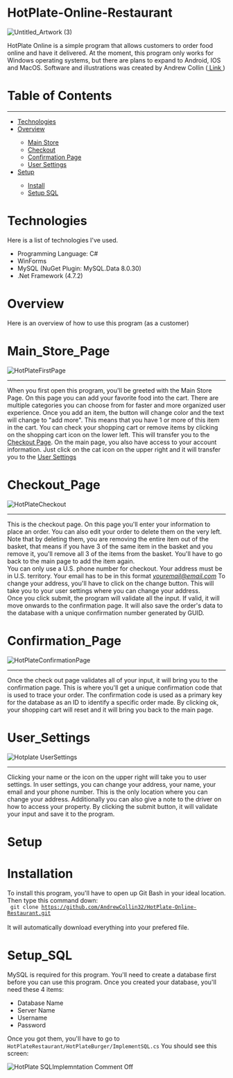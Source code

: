 # HotPlate-Online-Restaurant

![Untitled_Artwork (3)](https://user-images.githubusercontent.com/109395254/188254265-401c1f77-cfad-4b2d-aede-adc77861c48c.png)

HotPlate Online is a simple program that allows customers to order food online and have it delivered. At the moment, this program only works for Windows operating systems, but there are plans to expand to Android, IOS and MacOS. Software and illustrations was created by Andrew Collin (<a href = https://github.com/AndrewCollin32> Link </a>) 

# Table of Contents
<hr>
<ul>
  <li><a href = #Technologies>Technologies</a></li>
  <li><a href = #Overview>Overview</a></li>
  <ul>
    <li><a href = #Main_Store_Page> Main Store </a></li>
    <li><a href = #Checkout_Page> Checkout </a></li>
    <li><a href = #Confirmation_Page> Confirmation Page </a></li>
    <li><a href = #User_Settings> User Settings </a></li>
  </ul>
  <li><a href = #setup>Setup</a></li>
  <ul>
    <li><a href = #Installation>Install</a></li>
    <li><a href = #Setup_SQL> Setup SQL</a></li>
  </ul>
</ul>

# Technologies
Here is a list of technologies I've used.
<ul>
  <li>Programming Language: C#</li>
  <li>WinForms</li>
  <li>MySQL (NuGet Plugin: MySQL.Data 8.0.30)</li>
  <li>.Net Framework (4.7.2)</li>
</ul>

# Overview

Here is an overview of how to use this program (as a customer)

# Main_Store_Page
![HotPlateFirstPage](https://user-images.githubusercontent.com/109395254/188253677-9e2e9f8f-2a6c-4337-bc41-2edd454305b1.PNG)

<hr>

When you first open this program, you'll be greeted with the Main Store Page. On this page you can add your favorite food into the cart. There are multiple categories you can choose from for faster and more organized user experience. Once you add an item, the button will change color and the text will change to "add more". This means that you have 1 or more of this item in the cart. You can check your shopping cart or remove items by clicking on the shopping cart icon on the lower left. This will transfer you to the <a href = #Checkout_Page>Checkout Page</a>. On the main page, you also have access to your account information. Just click on the cat icon on the upper right and it will transfer you to the <a href = #User_Settings> User Settings </a> 

# Checkout_Page

![HotPlateCheckout](https://user-images.githubusercontent.com/109395254/188253679-8337e168-b56c-468a-97ee-362053b328e5.PNG)

<hr>

This is the checkout page. On this page you'll enter your information to place an order. You can also edit your order to delete them on the very left. Note that by deleting them, you are removing the entire item out of the basket, that means if you have 3 of the same item in the basket and you remove it, you'll remove all 3 of the items from the basket. You'll have to go back to the main page to add the item again. 
<br>
You can only use a U.S. phone number for checkout. Your address must be in U.S. territory. Your email has to be in this format <i>youremail@email.com</i> 
To change your address, you'll have to click on the change button. This will take you to your user settings where you can change your address. 
<br>
Once you click submit, the program will validate all the input. If valid, it will move onwards to the confirmation page. It will also save the order's data to the database with a unique confirmation number generated by GUID.

# Confirmation_Page

![HotPlateConfirmationPage](https://user-images.githubusercontent.com/109395254/188253687-4ab6255e-b561-4527-be73-42bb44fdeecb.PNG)

<hr>

Once the check out page validates all of your input, it will bring you to the confirmation page. This is where you'll get a unique confirmation code that is used to trace your order. The confirmation code is used as a primary key for the database as an ID to identify a specific order made. By clicking ok, your shopping cart will reset and it will bring you back to the main page. 

# User_Settings

![Hotplate UserSettings](https://user-images.githubusercontent.com/109395254/188253682-e05caac0-c728-4c02-8bde-c2a8f8412646.PNG)

<hr>

Clicking your name or the icon on the upper right will take you to user settings. In user settings, you can change your address, your name, your email and your phone number. This is the only location where you can change your address. Additionally you can also give a note to the driver on how to access your property. By clicking the submit button, it will validate your input and save it to the program. 

# Setup

# Installation

To install this program, you'll have to open up Git Bash in your ideal location. Then type this command down: <br>
<code> git clone https://github.com/AndrewCollin32/HotPlate-Online-Restaurant.git </code> <br>
It will automatically download everything into your prefered file. 

# Setup_SQL

MySQL is required for this program. You'll need to create a database first before you can use this program.
Once you created your database, you'll need these 4 items:
<ul>
  <li>Database Name</li>
  <li>Server Name</li>
  <li>Username</li>
  <li>Password</li>
</ul>

Once you got them, you'll have to go to <code>HotPlateRestaurant/HotPlateBurger/ImplementSQL.cs</code>
You should see this screen:

![HotPlate SQLImplemntation Comment Off](https://user-images.githubusercontent.com/109395254/188287004-f2b0d16b-98e0-4719-a46c-659011638c2b.PNG)



